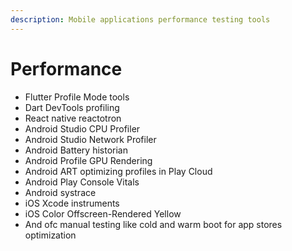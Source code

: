 ```yaml
---
description: Mobile applications performance testing tools
---
```


# Performance

* Flutter Profile Mode tools
* Dart DevTools profiling
* React native reactotron
* Android Studio CPU Profiler
* Android Studio Network Profiler
* Android Battery historian
* Android Profile GPU Rendering
* Android ART optimizing profiles in Play Cloud
* Android Play Console Vitals
* Android systrace
* iOS Xcode instruments
* iOS Color Offscreen-Rendered Yellow
* And ofc manual testing like cold and warm boot for app stores optimization

